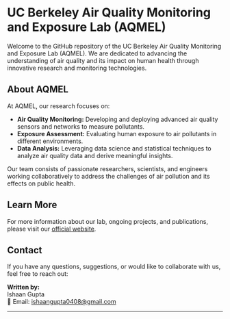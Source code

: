 # UC Berkeley Air Quality Monitoring and Exposure Lab (AQMEL)


Welcome to the GitHub repository of the UC Berkeley Air Quality Monitoring and Exposure Lab (AQMEL). We are dedicated to advancing the understanding of air quality and its impact on human health through innovative research and monitoring technologies.

## About AQMEL

At AQMEL, our research focuses on:
- **Air Quality Monitoring:** Developing and deploying advanced air quality sensors and networks to measure pollutants.
- **Exposure Assessment:** Evaluating human exposure to air pollutants in different environments.
- **Data Analysis:** Leveraging data science and statistical techniques to analyze air quality data and derive meaningful insights.

Our team consists of passionate researchers, scientists, and engineers working collaboratively to address the challenges of air pollution and its effects on public health.

## Learn More

For more information about our lab, ongoing projects, and publications, please visit our [official website](https://www.iveylab.com/).

## Contact

If you have any questions, suggestions, or would like to collaborate with us, feel free to reach out:

**Written by:**  
Ishaan Gupta  
📧 Email: [ishaangupta0408@gmail.com](mailto:ishaangupta0408@gmail.com)

---
